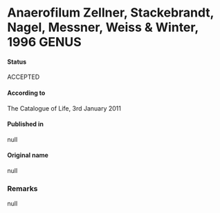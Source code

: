 # Anaerofilum Zellner, Stackebrandt, Nagel, Messner, Weiss & Winter, 1996 GENUS

#### Status
ACCEPTED

#### According to
The Catalogue of Life, 3rd January 2011

#### Published in
null

#### Original name
null

### Remarks
null